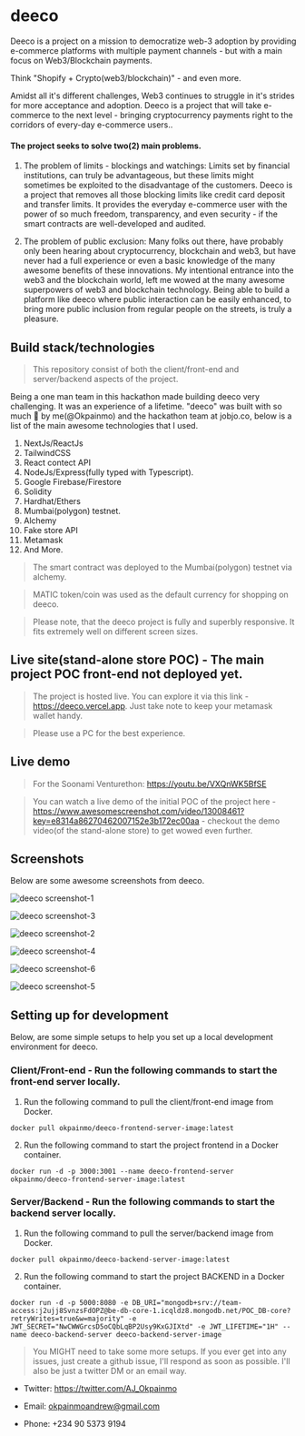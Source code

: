 # deeco

Deeco is a project on a mission to democratize web-3 adoption by providing e-commerce platforms with multiple payment channels - but with a main focus on Web3/Blockchain payments.

Think "Shopify + Crypto(web3/blockchain)" - and even more.

Amidst all it's different challenges, Web3 continues to struggle in it's strides for more acceptance and adoption. Deeco is a project that will take e-commerce to the next level - bringing cryptocurrency payments right to the corridors of every-day e-commerce users..

#### The project seeks to solve two(2) main problems.

1. The problem of limits - blockings and watchings: Limits set by financial institutions, can truly be advantageous, but these limits might sometimes be exploited to the disadvantage of the customers. Deeco is a project that removes all those blocking limits like credit card deposit and transfer limits. It provides the everyday e-commerce user with the power of so much freedom, transparency, and even security - if the smart contracts are well-developed and audited.

2. The problem of public exclusion: Many folks out there, have probably only been hearing about cryptocurrency, blockchain and web3, but have never had a full experience or even a basic knowledge of the many awesome benefits of these innovations.
   My intentional entrance into the web3 and the blockchain world, left me wowed at the many awesome superpowers of web3 and blockchain technology. Being able to build a platform like deeco where public interaction can be easily enhanced, to bring more public inclusion from regular people on the streets, is truly a pleasure.

## Build stack/technologies

> This repository consist of both the client/front-end and server/backend aspects of the project.

Being a one man team in this hackathon made building deeco very challenging. It was an experience of a lifetime. "deeco" was built with so much 💝 by me(@Okpainmo) and the hackathon team at jobjo.co, below is a list of the main awesome technologies that I used.

1. NextJs/ReactJs
2. TailwindCSS
3. React contect API
4. NodeJs/Express(fully typed with Typescript).
5. Google Firebase/Firestore
6. Solidity
7. Hardhat/Ethers
8. Mumbai(polygon) testnet.
9. Alchemy
10. Fake store API
11. Metamask
12. And More.

> The smart contract was deployed to the Mumbai(polygon) testnet via alchemy.

> MATIC token/coin was used as the default currency for shopping on deeco.

> Please note, that the deeco project is fully and superbly responsive. It fits extremely well on different screen sizes.

## Live site(stand-alone store POC) - The main project POC front-end not deployed yet.

> The project is hosted live. You can explore it via this link - https://deeco.vercel.app. Just take note to keep your metamask wallet handy.

> Please use a PC for the best experience.

## Live demo

> For the Soonami Venturethon: https://youtu.be/VXQnWK5BfSE

> You can watch a live demo of the initial POC of the project here - https://www.awesomescreenshot.com/video/13008461?key=e8314a86270462007152e3b172ec00aa - checkout the demo video(of the stand-alone store) to get wowed even further.

## Screenshots

Below are some awesome screenshots from deeco.

![deeco screenshot-1](./client/assets/images/landingpage.png)

![deeco screenshot-3](./client/assets/images/Signuppage.png)

![deeco screenshot-2](./client/assets/images/loginpage.png)

![deeco screenshot-4](./client/assets/images/dashboard.png)

![deeco screenshot-6](./client/assets/images/products-dashboard.png)

![deeco screenshot-5](./client/assets/images/payout-dashboard.png)

## Setting up for development

Below, are some simple setups to help you set up a local development environment for deeco.

### Client/Front-end - Run the following commands to start the front-end server locally.

1. Run the following command to pull the client/front-end image from Docker.

```
docker pull okpainmo/deeco-frontend-server-image:latest
```

2. Run the following command to start the project frontend in a Docker container.

```
docker run -d -p 3000:3001 --name deeco-frontend-server okpainmo/deeco-frontend-server-image:latest
```

### Server/Backend - Run the following commands to start the backend server locally.

1. Run the following command to pull the server/backend image from Docker.

```
docker pull okpainmo/deeco-backend-server-image:latest
```

2. Run the following command to start the project BACKEND in a Docker container.

```
docker run -d -p 5000:8080 -e DB_URI="mongodb+srv://team-access:j2ujj8SvnzsFdOPZ@be-db-core-1.icqldz8.mongodb.net/POC_DB-core?retryWrites=true&w=majority" -e JWT_SECRET="NwCWWGrcsD5oCQbLqBP2Usy9KxGJIXtd" -e JWT_LIFETIME="1H" --name deeco-backend-server deeco-backend-server-image

```

> You MIGHT need to take some more setups. If you ever get into any issues, just create a github issue, I'll respond as soon as possible. I'll also be just a twitter DM or an email way.

- Twitter: https://twitter.com/AJ_Okpainmo

- Email: okpainmoandrew@gmail.com

- Phone: +234 90 5373 9194
